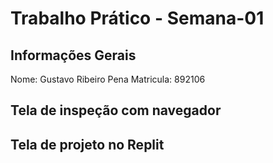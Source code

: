 # Trabalho Prático - Semana-01

## Informações Gerais
Nome: Gustavo Ribeiro Pena
Matricula: 892106 

## Tela de inspeção com navegador


## Tela de projeto no Replit

